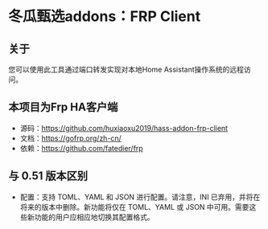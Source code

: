# 冬瓜甄选addons：FRP Client

## 关于

您可以使用此工具通过端口转发实现对本地Home Assistant操作系统的远程访问。

## 本项目为Frp HA客户端

- 源码：https://github.com/huxiaoxu2019/hass-addon-frp-client
- 文档：https://gofrp.org/zh-cn/
- 依赖：https://github.com/fatedier/frp

## 与 0.51 版本区别
- 配置：支持 TOML、YAML 和 JSON 进行配置。请注意，INI 已弃用，并将在将来的版本中删除。新功能将仅在 TOML、YAML 或 JSON 中可用。需要这些新功能的用户应相应地切换其配置格式。